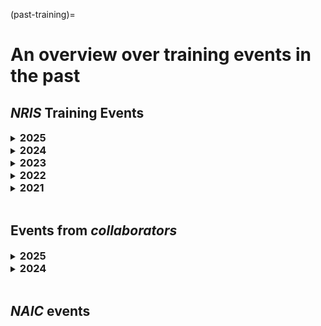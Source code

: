 (past-training)=

# An overview over training events in the past


## *NRIS* Training Events

<details><summary><H3 style="display:inline">2025</summary><br>

```{toctree}
:maxdepth: 1

events/2025-05-hpc-on-boarding.md
events/2025-spring-best-practices-tools.md
nris_talks/2025-03-20-nris-talks.md
nris_talks/2025-04-24-nris-talks.md
events/2025-05-NumPy-Pandas-for-biology.md
```
</details>

<details><summary><H3 style="display:inline">2024</summary><br>

```{toctree}
:maxdepth: 1

events/2024-11-intel-training.md
nris_talks/2024-11-28-nris-talks.md
events/2024-10-nird-toolkit.md
events/2024-10-hpc-on-boarding.md
nris_talks/2024-10-03-nris-talks.md
events/2024-06-scientific-computing.md
events/2024-spring-best-practices-series.md
events/2024-04-hpc-on-boarding.md
nris_talks/2024-04-17-nris-talks.md
```
</details>

<details><summary><H3 style="display:inline">2023</summary><br>

```{toctree}
:maxdepth: 1

events/2023-introduction-to-fortran-series.md
events/2023-10-nird-toolkit.md
events/2023-10-hpc-on-boarding.md
events/2023-09-11-Matlab-training
events/2023-modern-fortran-workshop-series.md
events/2023-05-best-practices-on-NRIS-clusters.md
events/2023-04-hpc-on-boarding.md
events/2023-03-introduction-to-second-generation-nird.md
```
</details>

<details><summary><H3 style="display:inline">2022</summary><br>

```{toctree}
:maxdepth: 1

events/2022-11-best-practices-on-NRIS-clusters.md
events/2022-10-hpc-on-boarding.md
events/2022-05-best-practices-on-NRIS-clusters.md
events/2022-05-hpc-on-boarding.md
```
</details>

<details><summary><H3 style="display:inline">2021</summary><br>

```{toctree}
:maxdepth: 1

events/2021-11-hpc-nird-toolkit-user-course.md
```
</details>
<br>

## Events from *collaborators*

<details><summary><H3 style="display:inline">2025</summary><br>

- [Fundamentals of Accelerated Computing with CUDA C/C++](https://www.ub.uio.no/english/courses-events/courses/carpentry/CUDA)
- [CodeRefinery workshop Mar 25-27/Apr 1-3 2025](https://coderefinery.github.io/2025-03-25-workshop/)
</details>

<details><summary><H3 style="display:inline">2024</summary><br>

- [Python for Scientific Computing, November 5-7, 2024](https://www.aalto.fi/en/events/python-for-scientific-computing-5-7november2024)
- [GPU Programming. Why. When. How, November 12-14](https://enccs.se/events/gpu-programming-why-when-how-2024/)
- [Software Carpentry course in research computing skills, November 11-15, (in-person) Bergen ](https://www.uib.no/en/ub/172439/software-carpentry-course-research-computing-skills)
- [Build Systems Course and Hackathon, October 8-11](https://www.pdc.kth.se/about/events/training/build-systems-course-and-hackathon-part-i-1.1346795)
- [CodeRefinery workshop September 10-12, 17-19, 2024](https://coderefinery.github.io/2024-09-10-workshop/)
- [MATLAB Usage in HPC Computing Environments](https://www.mathworks.com/company/events/seminars/series/mondays-with-matlab-nordic-hpc-workshops-nrd-2024.html)
- [CodeRefinery train the trainer workshop: August 13, 20, 27 and September 3](https://coderefinery.github.io/train-the-trainer/)
- [Tuesday Tools & Techniques for HPC: April 16 and 23, May 7 and 14](https://scicomp.aalto.fi/training/scip/ttt4hpc-2024/index.html)
</details>
<br>

## *NAIC* events